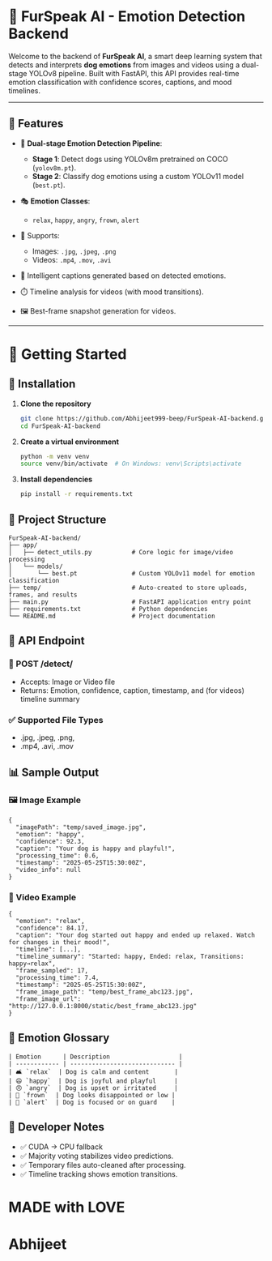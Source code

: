 # 🐶 FurSpeak AI - Emotion Detection Backend

Welcome to the backend of **FurSpeak AI**, a smart deep learning system that detects and interprets **dog emotions** from images and videos using a dual-stage YOLOv8 pipeline. Built with FastAPI, this API provides real-time emotion classification with confidence scores, captions, and mood timelines.

---

## 🎯 Features

- 🧠 **Dual-stage Emotion Detection Pipeline**:
  - **Stage 1**: Detect dogs using YOLOv8m pretrained on COCO (`yolov8m.pt`).
  - **Stage 2**: Classify dog emotions using a custom YOLOv11 model (`best.pt`).

- 🎭 **Emotion Classes**:
  - `relax`, `happy`, `angry`, `frown`, `alert`

- 📸 Supports:
  - Images: `.jpg`, `.jpeg`, `.png`
  - Videos: `.mp4`, `.mov`, `.avi`

- 📝 Intelligent captions generated based on detected emotions.

- ⏱️ Timeline analysis for videos (with mood transitions).

- 🖼️ Best-frame snapshot generation for videos.

---

# 🚀 Getting Started

## 🔧 Installation

1. **Clone the repository**
   ```bash
   git clone https://github.com/Abhijeet999-beep/FurSpeak-AI-backend.git
   cd FurSpeak-AI-backend

2. **Create a virtual environment**
    ```bash 
    python -m venv venv
    source venv/bin/activate  # On Windows: venv\Scripts\activate

3. **Install dependencies**
    ```bash
    pip install -r requirements.txt

## 📂 Project Structure

```
FurSpeak-AI-backend/
├── app/
│   ├── detect_utils.py           # Core logic for image/video processing
│   └── models/
│       └── best.pt               # Custom YOLOv11 model for emotion classification
├── temp/                         # Auto-created to store uploads, frames, and results
├── main.py                       # FastAPI application entry point
├── requirements.txt              # Python dependencies
└── README.md                     # Project documentation
```

## 🔗 API Endpoint
### 📍 POST /detect/

  - Accepts: Image or Video file
  - Returns: Emotion, confidence, caption, timestamp, and (for videos) timeline summary

### ✅ Supported File Types
  - .jpg, .jpeg, .png, 
  - .mp4, .avi, .mov

## 📊 Sample Output

 ### 🖼️ Image Example
```
{
  "imagePath": "temp/saved_image.jpg",
  "emotion": "happy",
  "confidence": 92.3,
  "caption": "Your dog is happy and playful!",
  "processing_time": 0.6,
  "timestamp": "2025-05-25T15:30:00Z",
  "video_info": null
}
```
### 🎥 Video Example
```
{
  "emotion": "relax",
  "confidence": 84.17,
  "caption": "Your dog started out happy and ended up relaxed. Watch for changes in their mood!",
  "timeline": [...],
  "timeline_summary": "Started: happy, Ended: relax, Transitions: happy→relax",
  "frame_sampled": 17,
  "processing_time": 7.4,
  "timestamp": "2025-05-25T15:30:00Z",
  "frame_image_path": "temp/best_frame_abc123.jpg",
  "frame_image_url": "http://127.0.0.1:8000/static/best_frame_abc123.jpg"
}

```
## 🐾 Emotion Glossary
```
| Emotion      | Description                   |
| ------------ | ----------------------------- |
| 🛋️ `relax`  | Dog is calm and content       |
| 😄 `happy`  | Dog is joyful and playful     |
| 😠 `angry`  | Dog is upset or irritated     |
| 🙁 `frown`  | Dog looks disappointed or low |
| 🧐 `alert`  | Dog is focused or on guard    |

```
## 🧠 Developer Notes
- ✅ CUDA → CPU fallback
- ✅ Majority voting stabilizes video predictions.
- ✅ Temporary files auto-cleaned after processing.
- ✅ Timeline tracking shows emotion transitions.

# MADE with LOVE 
# Abhijeet
